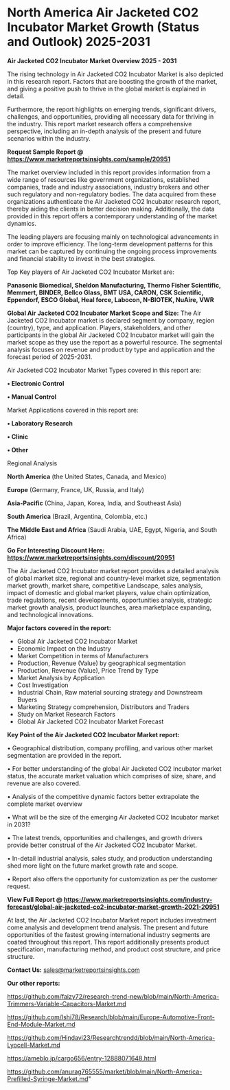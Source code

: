 # North America Air Jacketed CO2 Incubator Market Growth (Status and Outlook) 2025-2031

<Strong> Air Jacketed CO2 Incubator Market Overview 2025 - 2031</strong>

The rising technology in Air Jacketed CO2 Incubator Market is also depicted in this research report. Factors that are boosting the growth of the market, and giving a positive push to thrive in the global market is explained in detail.

Furthermore, the report highlights on emerging trends, significant drivers, challenges, and opportunities, providing all necessary data for thriving in the industry. This report market research offers a comprehensive perspective, including an in-depth analysis of the present and future scenarios within the industry.

<strong>Request Sample Report @ <a href=https://www.marketreportsinsights.com/sample/20951>https://www.marketreportsinsights.com/sample/20951</a></strong>

The market overview included in this report provides information from a wide range of resources like government organizations, established companies, trade and industry associations, industry brokers and other such regulatory and non-regulatory bodies. The data acquired from these organizations authenticate the Air Jacketed CO2 Incubator research report, thereby aiding the clients in better decision making. Additionally, the data provided in this report offers a contemporary understanding of the market dynamics.

The leading players are focusing mainly on technological advancements in order to improve efficiency. The long-term development patterns for this market can be captured by continuing the ongoing process improvements and financial stability to invest in the best strategies.

Top Key players of Air Jacketed CO2 Incubator Market are:

<strong>Panasonic Biomedical, Sheldon Manufacturing, Thermo Fisher Scientific, Memmert, BINDER, Bellco Glass, BMT USA, CARON, CSK Scientific, Eppendorf, ESCO Global, Heal force, Labocon, N-BIOTEK, NuAire, VWR</strong>

<strong><b>Global Air Jacketed CO2 Incubator Market Scope and Size:</b></strong>
The Air Jacketed CO2 Incubator market is declared segment by company, region (country), type, and application. Players, stakeholders, and other participants in the global Air Jacketed CO2 Incubator market will gain the market scope as they use the report as a powerful resource. The segmental analysis focuses on revenue and product by type and application and the forecast period of 2025-2031.

Air Jacketed CO2 Incubator Market Types covered in this report are:

<strong>• Electronic Control

• Manual Control</strong>

Market Applications covered in this report are:

<strong>• Laboratory Research

• Clinic

• Other</strong> 

Regional Analysis

<strong>North America</strong> (the United States, Canada, and Mexico)

<strong>Europe</strong> (Germany, France, UK, Russia, and Italy)

<strong>Asia-Pacific</strong> (China, Japan, Korea, India, and Southeast Asia)

<strong>South America</strong> (Brazil, Argentina, Colombia, etc.)

<strong>The Middle East and Africa</strong> (Saudi Arabia, UAE, Egypt, Nigeria, and South Africa)

<strong>Go For Interesting Discount Here: <a href=https://www.marketreportsinsights.com/discount/20951>https://www.marketreportsinsights.com/discount/20951</a></strong>

The Air Jacketed CO2 Incubator market report provides a detailed analysis of global market size, regional and country-level market size, segmentation market growth, market share, competitive Landscape, sales analysis, impact of domestic and global market players, value chain optimization, trade regulations, recent developments, opportunities analysis, strategic market growth analysis, product launches, area marketplace expanding, and technological innovations.

<strong><b>Major factors covered in the report:</b></strong>
<ul>
  <li>Global Air Jacketed CO2 Incubator Market </li>
  <li>Economic Impact on the Industry</li>
  <li>Market Competition in terms of Manufacturers</li>
  <li>Production, Revenue (Value) by geographical segmentation</li>
  <li>Production, Revenue (Value), Price Trend by Type</li>
  <li>Market Analysis by Application</li>
  <li>Cost Investigation</li>
  <li>Industrial Chain, Raw material sourcing strategy and Downstream Buyers</li>
  <li>Marketing Strategy comprehension, Distributors and Traders</li>
  <li>Study on Market Research Factors</li>
  <li>Global Air Jacketed CO2 Incubator Market Forecast</li>
</ul>

<strong><b>Key Point of the Air Jacketed CO2 Incubator Market report:</b></strong>

• Geographical distribution, company profiling, and various other market segmentation are provided in the report.

• For better understanding of the global Air Jacketed CO2 Incubator market status, the accurate market valuation which comprises of size, share, and revenue are also covered.

• Analysis of the competitive dynamic factors better extrapolate the complete market overview

• What will be the size of the emerging Air Jacketed CO2 Incubator market in 2031?

• The latest trends, opportunities and challenges, and growth drivers provide better construal of the Air Jacketed CO2 Incubator Market.

• In-detail industrial analysis, sales study, and production understanding shed more light on the future market growth rate and scope.

• Report also offers the opportunity for customization as per the customer request.

<strong><b>View Full Report @ <a href=https://www.marketreportsinsights.com/industry-forecast/global-air-jacketed-co2-incubator-market-growth-2021-20951>https://www.marketreportsinsights.com/industry-forecast/global-air-jacketed-co2-incubator-market-growth-2021-20951</a></b></strong>


At last, the Air Jacketed CO2 Incubator Market report includes investment come analysis and development trend analysis. The present and future opportunities of the fastest growing international industry segments are coated throughout this report. This report additionally presents product specification, manufacturing method, and product cost structure, and price structure.

<strong>Contact Us:</strong>
sales@marketreportsinsights.com

<strong>Our other reports:</strong>

<a href=https://github.com/faizy72/research-trend-new/blob/main/North-America-Trimmers-Variable-Capacitors-Market.md>https://github.com/faizy72/research-trend-new/blob/main/North-America-Trimmers-Variable-Capacitors-Market.md</a>

<a href=https://github.com/Ishi78/Research/blob/main/Europe-Automotive-Front-End-Module-Market.md>https://github.com/Ishi78/Research/blob/main/Europe-Automotive-Front-End-Module-Market.md</a>

<a href=https://github.com/Hindavi23/Researchtrendd/blob/main/North-America-Lyocell-Market.md>https://github.com/Hindavi23/Researchtrendd/blob/main/North-America-Lyocell-Market.md</a>

<a href=https://ameblo.jp/cargo656/entry-12888071648.html>https://ameblo.jp/cargo656/entry-12888071648.html</a>

<a href=https://github.com/anurag765555/market/blob/main/North-America-Prefilled-Syringe-Market.md>https://github.com/anurag765555/market/blob/main/North-America-Prefilled-Syringe-Market.md</a>"
